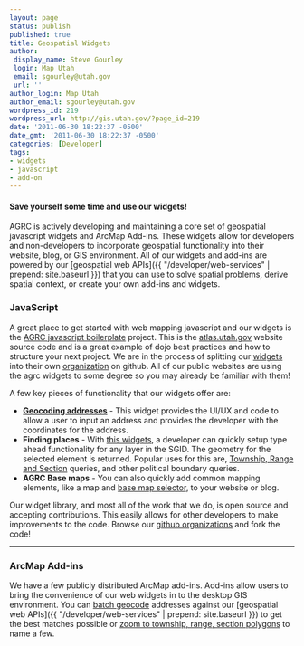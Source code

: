 ```yaml
---
layout: page
status: publish
published: true
title: Geospatial Widgets
author:
 display_name: Steve Gourley
 login: Map Utah
 email: sgourley@utah.gov
 url: ''
author_login: Map Utah
author_email: sgourley@utah.gov
wordpress_id: 219
wordpress_url: http://gis.utah.gov/?page_id=219
date: '2011-06-30 18:22:37 -0500'
date_gmt: '2011-06-30 18:22:37 -0500'
categories: [Developer]
tags:
- widgets
- javascript
- add-on
---
```

#### Save yourself some time and use our widgets!

<i class="fa fa-2x fa-fw fa-modx"></i> AGRC is actively developing and maintaining a core set of geospatial javascript widgets and ArcMap Add-ins. These widgets allow for developers and non-developers to incorporate geospatial functionality into their website, blog, or GIS environment. All of our widgets and add-ins are powered by our [geospatial web APIs]({{ "/developer/web-services" | prepend: site.baseurl }}) that you can use to solve spatial problems, derive spatial context, or create your own add-ins and widgets.

### JavaScript

A great place to get started with web mapping javascript and our widgets is the [AGRC javascript boilerplate](https://github.com/agrc/AGRCJavaScriptProjectBoilerPlate) project. This is the [atlas.utah.gov](http://atlas.utah.gov) website source code and is a great example of dojo best practices and how to structure your next project. We are in the process of splitting our [widgets](https://github.com/agrc/agrc.widgets) into their own [organization](https://github.com/agrc/agrc-widgets) on github. All of our public websites are using the agrc widgets to some degree so you may already be familiar with them!

A few key pieces of functionality that our widgets offer are:

 - [**Geocoding addresses**](https://github.com/agrc/agrc.widgets/tree/master/widgets/locate) - This widget provides the UI/UX and code to allow a user to input an address and provides the developer with the coordinates for the address.
 - **Finding places** - With [this widgets](https://github.com/agrc-widgets/sherlock), a developer can quickly setup type ahead functionality for any layer in the SGID. The geometry for the selected element is returned. Popular uses for this are, [Township, Range and Section](https://github.com/agrc/agrc.widgets/blob/master/widgets/locate/TRSsearch.js) queries, and other political boundary queries.
 - **AGRC Base maps** - You can also quickly add common mapping elements, like a map and [base map selector](https://github.com/agrc-widgets/layer-selector), to your website or blog.

Our widget library, and most all of the work that we do, is open source and accepting contributions. This easily allows for other developers to make improvements to the code. Browse our [github organizations](http://github.com/agrc) and fork the code!

<hr class="divider"/>

### ArcMap Add-ins

We have a few publicly distributed ArcMap add-ins. Add-ins allow users to bring the convenience of our web widgets in to the desktop GIS environment. You can [batch geocode](https://github.com/agrc/geocoding-addin) addresses against our [geospatial web APIs]({{ "/developer/web-services" | prepend: site.baseurl }}) to get the best matches possible or [zoom to township, range, section polygons](https://github.com/agrc/trs-zoom-addin) to name a few.
